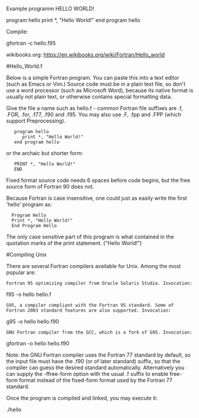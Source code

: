 Example programm HELLO WORLD!

program hello
	print *, "Hello World!"
end program hello


Compile:

gfortran -c hello.f95


wikibooks.org: https://en.wikibooks.org/wiki/Fortran/Hello_world

#Hello_World.f

Below is a simple Fortran program. You can paste this into a text editor (such as Emacs or Vim.) Source code must be in a plain text file, so don't use a word processor (such as Microsoft Word), because its native format is usually not plain text, or otherwise contains special formatting data.

Give the file a name such as hello.f - common Fortran file suffixes are .f, .FOR, .for, .f77, .f90 and .f95. You may also use .F, .fpp and .FPP (which support Preprocessing).

       program hello
          print *, "Hello World!"
       end program hello

or the archaic but shorter form:

       PRINT *, "Hello World!"
       END

Fixed format source code needs 6 spaces before code begins, but the free source form of Fortran 90 does not.

Because Fortran is case insensitive, one could just as easily write the first 'hello' program as:

      Program Hello
      Print *, "Hello World!"
      End Program Hello

The only case sensitive part of this program is what contained in the quotation marks of the print statement. ("Hello World!")


#Compiling
Unix

There are several Fortran compilers available for Unix. Among the most popular are:

    Fortran 95 optimizing compiler from Oracle Solaris Studio. Invocation:

f95 -o hello hello.f

    G95, a compiler compliant with the Fortran 95 standard. Some of Fortran 2003 standard features are also supported. Invocation:

g95 -o hello hello.f90

    GNU Fortran compiler from the GCC, which is a fork of G95. Invocation:

gfortran -o hello hello.f90

Note: the GNU Fortran compiler uses the Fortran 77 standard by default, so the input file must have the .f90 (or of later standard) suffix, so that the compiler can guess the desired standard automatically. Alternatively you can supply the -ffree-form option with the usual .f suffix to enable free-form format instead of the fixed-form format used by the Fortran 77 standard.

Once the program is compiled and linked, you may execute it:

./hello



